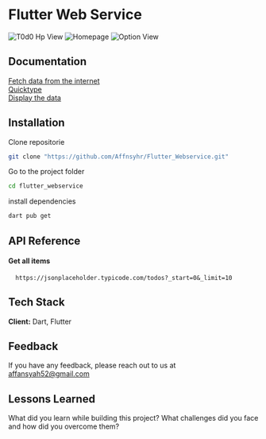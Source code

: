 
# Flutter Web Service
![T0d0 Hp View](https://github.com/Affnsyhr/Flutter_Webservice/assets/128498082/65758105-e797-4bc7-9bc1-4b2f6d0b1066)
![Homepage](https://github.com/Affnsyhr/Flutter_Webservice/assets/128498082/4dd4863b-78db-477c-8378-16c2dbb90073)
![Option View](https://github.com/Affnsyhr/Flutter_Webservice/assets/128498082/2528559a-23a0-41a5-884a-1c0d55036469)





## Documentation

[Fetch data from the internet](https://docs.flutter.dev/cookbook/networking/fetch-data)  
[Quicktype](https://app.quicktype.io/)  
[Display the data](https://docs.flutter.dev/cookbook/networking/fetch-data#5-display-the-data)


## Installation


Clone repositorie
```bash
git clone "https://github.com/Affnsyhr/Flutter_Webservice.git"

```
Go to the project folder
```bash
cd flutter_webservice

```
install dependencies
```bash
dart pub get
```

    
## API Reference

#### Get all items

```
  https://jsonplaceholder.typicode.com/todos?_start=0&_limit=10
```



## Tech Stack

**Client:** Dart, Flutter




## Feedback

If you have any feedback, please reach out to us at affansyah52@gmail.com


## Lessons Learned

What did you learn while building this project? What challenges did you face and how did you overcome them?

